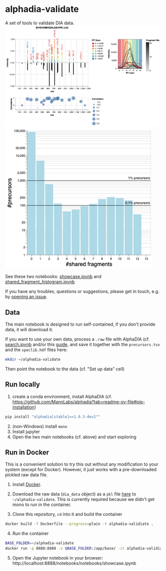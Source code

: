 # alphadia-validate

A set of tools to validate DIA data.
![Example for extended mirror plot](misc/mirror.png)
![Example for extended mirror plot](misc/shared_fragment_histogram.png)

See these two notebooks:
[showcase.ipynb](https://github.com/GeorgWa/alphadia-validate/blob/main/notebooks/showcase.ipynb) 
and 
[shared_fragment_histogram.ipynb](https://github.com/GeorgWa/alphadia-validate/blob/main/notebooks/shared_fragment_histogram.ipynb)

If you have any troubles, questions or suggestions, please get in touch,
e.g. by [opening an issue](https://github.com/GeorgWa/alphadia-validate/issues/new?template=Blank+issue).

## Data
The main notebook is designed to run self-contained, if you
don't provide data, it will download it.

If you want to use your own data, process a `.raw` file with AlphaDIA (cf. 
[search.ipynb]((https://github.com/GeorgWa/alphadia-validate/blob/main/notebooks/initial/search.ipynb))
and/or this [guide](https://alphadia.readthedocs.io/en/latest/guides/libfree-gui.html),
and save it together with the `precursors.tsv` and the `speclib.hdf` files here:
```bash
mkdir ~/alphadia-validate
```
Then point the notebook to the data (cf. "Set up data" cell)

## Run locally
1. create a conda environment, install AlphaDIA (cf. https://github.com/MannLabs/alphadia?tab=readme-ov-file#pip-installation)
```bash
pip install "alphadia[stable]==1.9.3-dev2""
```
2. (non-Windows) install `mono`
3. Install jupyter
4. Open the two main notebooks (cf. above) and start exploring 

## Run in Docker
This is a convenient solution to try this out without any modification to your system (except for Docker).
However, it just works with a pre-downloaded pickled raw data file.

1. Install [Docker](https://docs.docker.com/engine/install/ubuntu/).

2. Download the raw data (`dia_data` object) as a `pkl` file [here](https://datashare.biochem.mpg.de/s/pckjZUEBChOvA9v)
to `~/alphadia-validate`.
This is currently required because we didn't get mono to run in the container.

3. Clone this repository, `cd` into it and build the container
```bash
docker build -f Dockerfile --progress=plain -t alphadia-validiate .
```

4. Run the container
```bash
BASE_FOLDER=~/alphadia-validate
docker run -p 8888:8888 -v $BASE_FOLDER:/app/base/ -it alphadia-validiate
```

5. Open the Jupyter notebook in your browser: http://localhost:8888/notebooks/notebooks/showcase.ipynb
